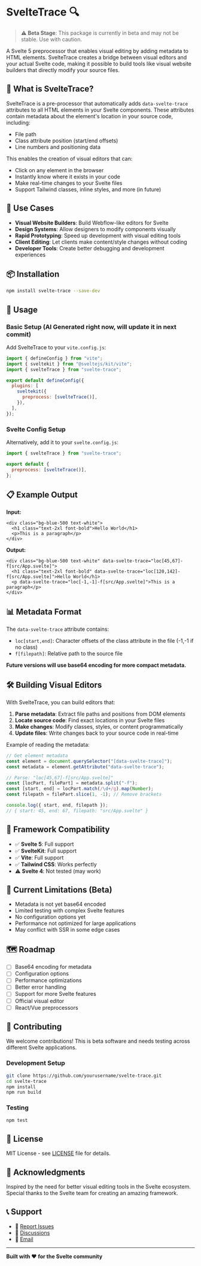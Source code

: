 # SvelteTrace 🔍

> **⚠️ Beta Stage**: This package is currently in beta and may not be stable. Use with caution.

A Svelte 5 preprocessor that enables visual editing by adding metadata to HTML elements. SvelteTrace creates a bridge between visual editors and your actual Svelte code, making it possible to build tools like visual website builders that directly modify your source files.

## 🚀 What is SvelteTrace?

SvelteTrace is a pre-processor that automatically adds `data-svelte-trace` attributes to all HTML elements in your Svelte components. These attributes contain metadata about the element's location in your source code, including:

- File path
- Class attribute position (start/end offsets)
- Line numbers and positioning data

This enables the creation of visual editors that can:

- Click on any element in the browser
- Instantly know where it exists in your code
- Make real-time changes to your Svelte files
- Support Tailwind classes, inline styles, and more (in future)

## 🎯 Use Cases

- **Visual Website Builders**: Build Webflow-like editors for Svelte
- **Design Systems**: Allow designers to modify components visually
- **Rapid Prototyping**: Speed up development with visual editing tools
- **Client Editing**: Let clients make content/style changes without coding
- **Developer Tools**: Create better debugging and development experiences

## 📦 Installation

```bash
npm install svelte-trace --save-dev
```

## 🔧 Usage

### Basic Setup (AI Generated right now, will update it in next commit)

Add SvelteTrace to your `vite.config.js`:

```javascript
import { defineConfig } from "vite";
import { sveltekit } from "@sveltejs/kit/vite";
import { svelteTrace } from "svelte-trace";

export default defineConfig({
  plugins: [
    sveltekit({
      preprocess: [svelteTrace()],
    }),
  ],
});
```

### Svelte Config Setup

Alternatively, add it to your `svelte.config.js`:

```javascript
import { svelteTrace } from "svelte-trace";

export default {
  preprocess: [svelteTrace()],
};
```

## 📋 Example Output

**Input:**

```svelte
<div class="bg-blue-500 text-white">
  <h1 class="text-2xl font-bold">Hello World</h1>
  <p>This is a paragraph</p>
</div>
```

**Output:**

```svelte
<div class="bg-blue-500 text-white" data-svelte-trace="loc[45,67]-f[src/App.svelte]">
  <h1 class="text-2xl font-bold" data-svelte-trace="loc[120,142]-f[src/App.svelte]">Hello World</h1>
  <p data-svelte-trace="loc[-1,-1]-f[src/App.svelte]">This is a paragraph</p>
</div>
```

## 📊 Metadata Format

The `data-svelte-trace` attribute contains:

- `loc[start,end]`: Character offsets of the class attribute in the file (-1,-1 if no class)
- `f[filepath]`: Relative path to the source file

**Future versions will use base64 encoding for more compact metadata.**

## 🛠️ Building Visual Editors

With SvelteTrace, you can build editors that:

1. **Parse metadata**: Extract file paths and positions from DOM elements
2. **Locate source code**: Find exact locations in your Svelte files
3. **Make changes**: Modify classes, styles, or content programmatically
4. **Update files**: Write changes back to your source code in real-time

Example of reading the metadata:

```javascript
// Get element metadata
const element = document.querySelector("[data-svelte-trace]");
const metadata = element.getAttribute("data-svelte-trace");

// Parse: "loc[45,67]-f[src/App.svelte]"
const [locPart, filePart] = metadata.split("-f");
const [start, end] = locPart.match(/\d+/g).map(Number);
const filepath = filePart.slice(1, -1); // Remove brackets

console.log({ start, end, filepath });
// { start: 45, end: 67, filepath: "src/App.svelte" }
```

## 🎨 Framework Compatibility

- ✅ **Svelte 5**: Full support
- ✅ **SvelteKit**: Full support
- ✅ **Vite**: Full support
- ✅ **Tailwind CSS**: Works perfectly
- ⚠️ **Svelte 4**: Not tested (may work)

## 🚧 Current Limitations (Beta)

- Metadata is not yet base64 encoded
- Limited testing with complex Svelte features
- No configuration options yet
- Performance not optimized for large applications
- May conflict with SSR in some edge cases

## 🗺️ Roadmap

- [ ] Base64 encoding for metadata
- [ ] Configuration options
- [ ] Performance optimizations
- [ ] Better error handling
- [ ] Support for more Svelte features
- [ ] Official visual editor
- [ ] React/Vue preprocessors

## 🤝 Contributing

We welcome contributions! This is beta software and needs testing across different Svelte applications.

### Development Setup

```bash
git clone https://github.com/yourusername/svelte-trace.git
cd svelte-trace
npm install
npm run build
```

### Testing

```bash
npm test
```

## 📄 License

MIT License - see [LICENSE](LICENSE) file for details.

## 🙏 Acknowledgments

Inspired by the need for better visual editing tools in the Svelte ecosystem. Special thanks to the Svelte team for creating an amazing framework.

## 📞 Support

- 🐛 [Report Issues](https://github.com/Git002/svelte-trace/issues)
- 💬 [Discussions](https://github.com/Git002/svelte-trace/discussions)
- 📧 [Email](mailto:i.am.abhaysalvi@gmail.com)

---

**Built with ❤️ for the Svelte community**
